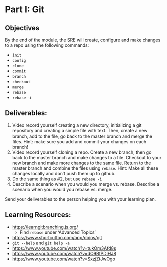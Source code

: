 # Part I: Git
 
## Objectives
By the end of the module, the SRE will create, configure and make changes to a repo using the following commands: 

  - `init` 
  - `config` 
  - `clone`
  - `commit`
  - `branch`
  - `checkout`
  - `merge`
  - `rebase`
  - `rebase` `-i`

## Deliverables: 

1. Video record yourself creating a new directory, initializing a git repository and creating a simple file with text. Then, create a new branch, add to the file, go back to the master branch and merge the files. Hint: make sure you add and commit your changes on each branch! 
2. Video record yourself cloning a repo. Create a new branch, then go back to the master branch and make changes to a file. Checkout to your new branch and make more changes to the same file. Return to the master branch and combine the files using `rebase`. Hint: Make all these changes locally and don’t push them up to github. 
3. Do the same thing as #2, but use `rebase -i` 
4. Describe a scenario when you would you merge vs. rebase. Describe a scenario when you would you rebase vs. merge.

Send your deliverables to the person helping you with your learning plan.

## Learning Resources: 

- https://learngitbranching.js.org/ 
  - Find `rebase` under ‘Advanced Topics’ 
- https://www.shortcutfoo.com/app/dojos/git
- `git --help` and `git help -a`
- https://www.youtube.com/watch?v=tukOm3Afd8s
- https://www.youtube.com/watch?v=dO9BtPDIHJ8
- https://www.youtube.com/watch?v=SxzjZtJwOgo


